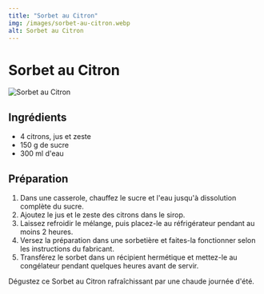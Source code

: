 ```yaml
---
title: "Sorbet au Citron"
img: /images/sorbet-au-citron.webp
alt: Sorbet au Citron
---
```


# Sorbet au Citron

![Sorbet au Citron](/images/sorbet-au-citron.webp)

## Ingrédients

- 4 citrons, jus et zeste
- 150 g de sucre
- 300 ml d'eau

## Préparation

1. Dans une casserole, chauffez le sucre et l'eau jusqu'à dissolution complète du sucre.
2. Ajoutez le jus et le zeste des citrons dans le sirop.
3. Laissez refroidir le mélange, puis placez-le au réfrigérateur pendant au moins 2 heures.
4. Versez la préparation dans une sorbetière et faites-la fonctionner selon les instructions du fabricant.
5. Transférez le sorbet dans un récipient hermétique et mettez-le au congélateur pendant quelques heures avant de servir.

Dégustez ce Sorbet au Citron rafraîchissant par une chaude journée d'été.

